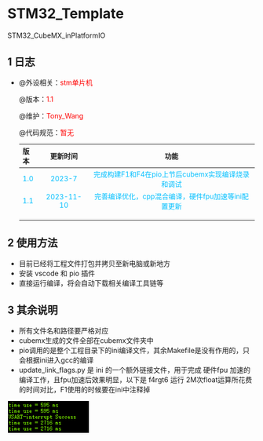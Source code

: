 # STM32_Template
 STM32_CubeMX_inPlatformIO

## 1 日志

 * @外设相关：<font color=Red>stm单片机</font >

   @版本：<font color=Red>1.1</font >

   @维护：<font color=Red>Tony_Wang</font >

   @代码规范：<font color=Red>暂无</font>
   
    
   
  
   | 版本                               |                 更新时间                  |                             功能                             |
   | :--------------------------------- | :---------------------------------------: | :----------------------------------------------------------: |
   | <font color=DeepSkyBlue>1.0</font> |   <font color=DeepSkyBlue>2023-7</font>   | <font color=DeepSkyBlue>完成构建F1和F4在pio上节后cubemx实现编译烧录和调试</font> |
   | <font color=DeepSkyBlue>1.1</font> | <font color=DeepSkyBlue>2023-11-10</font> | <font color=DeepSkyBlue>完善编译优化，cpp混合编译，硬件fpu加速等ini配置更新</font> |
   |                                    |                                           |                                                              |
   |                                    |                                           |                                                              |
   |                                    |                                           |                                                              |

## 2 使用方法

* 目前已经将工程文件打包并拷贝至新电脑或新地方
* 安装 vscode 和 pio 插件
* 直接运行编译，将会自动下载相关编译工具链等



## 3 其余说明

* 所有文件名和路径要严格对应
* cubemx生成的文件全部在cubemx文件夹中
* pio调用的是整个工程目录下的ini编译文件，其余Makefile是没有作用的，只会根据ini进入gcc的编译
* update_link_flags.py 是 ini 的一个额外链接文件，用于完成 硬件fpu 加速的编译工作，且fpu加速后效果明显，以下是 f4rgt6 运行 2M次float运算所花费的时间对比，F1使用的时候要在ini中注释掉 



![image-20231110155435124](./README.assets/image-20231110155435124.png)
